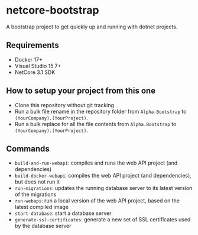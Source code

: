 # netcore-bootstrap

A bootstrap project to get quickly up and running with dotnet projects.

## Requirements

* Docker 17+
* Visual Studio 15.7+
* NetCore 3.1 SDK

## How to setup your project from this one

- Clone this repository without git tracking
- Run a bulk file rename in the repository folder from `Alpha.Bootstrap` to `(YourCompany).(YourProject)`.
- Run a bulk replace for all the file contents from `Alpha.Bootstrap` to `(YourCompany).(YourProject)`.

## Commands

- `build-and-run-webapi`: compiles and runs the web API project (and dependencies)
- `build-docker-webapi`: compiles the web API project (and dependencies), but does not run it
- `run-migrations`: updates the running database server to its latest version of the migrations
- `run-webapi`: run a local version of the web API project, based on the latest compiled image
- `start-database`: start a database server
- `generate-ssl-certificates`: generate a new set of SSL certificates used by the database server